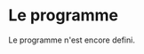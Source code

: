 # Le programme

<!-- MACRO{snippet|debug=false|ignoreDownloadError=false|verbatim=false|file=src/site/resources/fragments/breadcrum.snippet.html} -->

Le programme n'est encore defini.